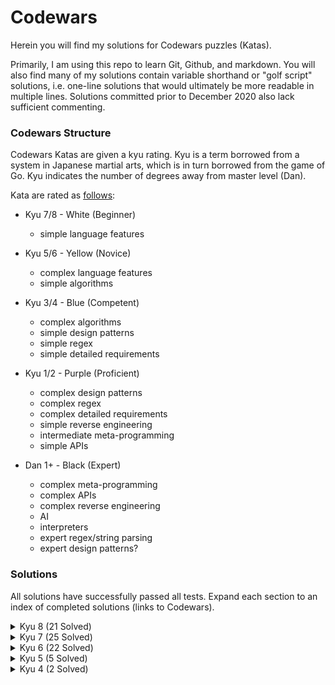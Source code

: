 # Codewars

Herein you will find my solutions for Codewars puzzles (Katas).

Primarily, I am using this repo to learn Git, Github, and markdown. You will also find many of my solutions contain
variable shorthand or "golf script" solutions, i.e. one-line solutions that would ultimately be more readable
in multiple lines. Solutions committed prior to December 2020 also lack sufficient commenting.

### Codewars Structure

Codewars Katas are given a kyu rating. Kyu is a term borrowed from a system in Japanese martial arts, which is in turn 
borrowed from the game of Go. Kyu indicates the number of degrees away from master level (Dan).

Kata are rated as [follows](https://www.codewars.com/topics/kata-ranking):

* Kyu 7/8 - White (Beginner)
    * simple language features

* Kyu 5/6 - Yellow (Novice)
    * complex language features
    * simple algorithms

* Kyu 3/4 - Blue (Competent)
    * complex algorithms
    * simple design patterns
    * simple regex
    * simple detailed requirements

* Kyu 1/2 - Purple (Proficient)
    * complex design patterns
    * complex regex
    * complex detailed requirements
    * simple reverse engineering
    * intermediate meta-programming
    * simple APIs
    
* Dan 1+ - Black (Expert)
    * complex meta-programming
    * complex APIs
    * complex reverse engineering
    * AI
    * interpreters
    * expert regex/string parsing
    * expert design patterns?
    
### Solutions

All solutions have successfully passed all tests. Expand each section to an index of completed solutions (links to Codewars).

<details>
<summary>Kyu 8 (21 Solved)</summary>

* [Area or Perimeter](https://www.codewars.com/kata/5ab6538b379d20ad880000ab)
* [Can we divide it?](https://www.codewars.com/kata/5a2b703dc5e2845c0900005a)
* [Convert a Number to a String!](https://www.codewars.com/kata/5265326f5fda8eb1160004c8)
* [Even or Odd](https://www.codewars.com/kata/53da3dbb4a5168369a0000fe)
* [Find the Difference in Age between Oldest and Youngest Family Members](https://www.codewars.com/kata/5720a1cb65a504fdff0003e2)
* [Find the first non-consecutive number](https://www.codewars.com/kata/58f8a3a27a5c28d92e000144)
* [Find the smallest integer in the array](https://www.codewars.com/kata/55a2d7ebe362935a210000b2)
* [get ascii value of character](https://www.codewars.com/kata/55acfc59c3c23d230f00006d)
* [Grasshopper - Check for factor](https://www.codewars.com/kata/55cbc3586671f6aa070000fb)
* [Grasshopper - Messi goals function](https://www.codewars.com/kata/55f73be6e12baaa5900000d4)
* [Is he gonna survive?](https://www.codewars.com/kata/59ca8246d751df55cc00014c)
* [Multiply](https://www.codewars.com/kata/50654ddff44f800200000004)
* [Number toString](https://www.codewars.com/kata/53934feec44762736c00044b)
* [Opposite number](https://www.codewars.com/kata/56dec885c54a926dcd001095)
* [Remove First and Last Character](https://www.codewars.com/kata/56bc28ad5bdaeb48760009b0)
* [Return Negative](https://www.codewars.com/kata/55685cd7ad70877c23000102)
* [String repeat](https://www.codewars.com/kata/57a0e5c372292dd76d000d7e)
* [Sum of positive](https://www.codewars.com/kata/5715eaedb436cf5606000381)
* [Watermelon](https://www.codewars.com/kata/55192f4ecd82ff826900089e)
* [Will you make it?](https://www.codewars.com/kata/5861d28f124b35723e00005e)
* [You Can't Code Under Pressure #1](https://www.codewars.com/kata/53ee5429ba190077850011d4)

</details>

<details>
<summary>Kyu 7 (25 Solved)</summary>

* [Beginner Series #3 Sum of Numbers](https://www.codewars.com/kata/55f2b110f61eb01779000053)
* [Complementary DNA](https://www.codewars.com/kata/554e4a2f232cdd87d9000038)
* [Descending Order](https://www.codewars.com/kata/5467e4d82edf8bbf40000155)
* [Disemvowel Trolls](https://www.codewars.com/kata/52fba66badcd10859f00097e)
* [Even odd disparity](https://www.codewars.com/kata/59c62f1bdcc40560a2000060)
* [Exes and Ohs](https://www.codewars.com/kata/55908aad6620c066bc00002a)
* [Find all occurrences of an element in an array](https://www.codewars.com/kata/59a9919107157a45220000e1)
* [Find the Missing Number](https://www.codewars.com/kata/57f5e7bd60d0a0cfd900032d)
* [Find the name of the lucky variable](https://www.codewars.com/kata/5a47d5ddd8e145ff6200004e)
* [Get the Middle Character](https://www.codewars.com/kata/56747fd5cb988479af000028)
* [GPS coordinate conversions - DD to DMS](https://www.codewars.com/kata/5a72fd224a6b3463b00000a0)
* [Growth of a Population](https://www.codewars.com/kata/563b662a59afc2b5120000c6)
* [Highest and Lowest](https://www.codewars.com/kata/554b4ac871d6813a03000035)
* [Isograms](https://www.codewars.com/kata/54ba84be607a92aa900000f1)
* [Jaden Casing Strings](https://www.codewars.com/kata/5390bac347d09b7da40006f6)
* [List Filtering](https://www.codewars.com/kata/53dbd5315a3c69eed20002dd)
* [Mumbling](https://www.codewars.com/kata/5667e8f4e3f572a8f2000039)
* [Reverse the bits in an integer](https://www.codewars.com/kata/5959ec605595565f5c00002b)
* [Shortest Word](https://www.codewars.com/kata/57cebe1dc6fdc20c57000ac9)
* [Simple string reversal](https://www.codewars.com/kata/5a71939d373c2e634200008e)
* [Square Every Digit](https://www.codewars.com/kata/546e2562b03326a88e000020)
* [String Doubles](https://www.codewars.com/kata/5a145ab08ba9148dd6000094)
* [Sum of two lowest positive integers](https://www.codewars.com/kata/558fc85d8fd1938afb000014)
* [Vowel Count](https://www.codewars.com/kata/54ff3102c1bad923760001f3)
* [You're a square!](https://www.codewars.com/kata/54c27a33fb7da0db0100040e)
</details>

<details>
<summary>Kyu 6 (22 Solved)</summary>

* [Array.diff](https://www.codewars.com/kata/523f5d21c841566fde000009)
* [Bit Counting](https://www.codewars.com/kata/526571aae218b8ee490006f4)
* [Counting Duplicates](https://www.codewars.com/kata/54bf1c2cd5b56cc47f0007a1)
* [Create Phone Number](https://www.codewars.com/kata/525f50e3b73515a6db000b83)
* [Decode the Morse code](https://www.codewars.com/kata/54b724efac3d5402db00065e)
* [Dubstep](https://www.codewars.com/kata/551dc350bf4e526099000ae5)
* [Duplicate Encoder](https://www.codewars.com/kata/54b42f9314d9229fd6000d9c)
* [Encrypt this!](https://www.codewars.com/kata/5848565e273af816fb000449)
* [Find the odd int](https://www.codewars.com/kata/54da5a58ea159efa38000836)
* [Find The Parity Outlier](https://www.codewars.com/kata/5526fc09a1bbd946250002dc)
* [Multiples of 3 or 5](https://www.codewars.com/kata/514b92a657cdc65150000006)
* [Persistent Bugger.](https://www.codewars.com/kata/55bf01e5a717a0d57e0000ec)
* [Replace With Alphabet Position](https://www.codewars.com/kata/546f922b54af40e1e90001da)
* [Row of the odd triangle](https://www.codewars.com/kata/5d5a7525207a674b71aa25b5)
* [Split Strings](https://www.codewars.com/kata/515de9ae9dcfc28eb6000001)
* [Stop gninnipS My sdroW!](https://www.codewars.com/kata/5264d2b162488dc400000001)
* [String Letter Counting](https://www.codewars.com/kata/59e19a747905df23cb000024)
* [Sum of Digits/Digital Root](https://www.codewars.com/kata/541c8630095125aba6000c00)
* [Take a Ten Minute Walk](https://www.codewars.com/kata/54da539698b8a2ad76000228)
* [Texting with an old-school mobile phone](https://www.codewars.com/kata/5ca24526b534ce0018a137b5)
* [Tribonacci Sequence](https://www.codewars.com/kata/556deca17c58da83c00002db)
* [Who likes it?](https://www.codewars.com/kata/5266876b8f4bf2da9b000362)

</details>

<details>
<summary>Kyu 5 (5 Solved)</summary>

* [Human Readable Time](https://www.codewars.com/kata/52685f7382004e774f0001f7)
* [Largest product in a series](https://www.codewars.com/kata/529872bdd0f550a06b00026e)
* [Moving Zeros To The End](https://www.codewars.com/kata/52597aa56021e91c93000cb0)
* [Simple Pig Latin](https://www.codewars.com/kata/520b9d2ad5c005041100000f)
* [Where my anagrams at?](https://www.codewars.com/kata/523a86aa4230ebb5420001e1)

</details>

<details>
<summary>Kyu 4 (2 Solved)</summary>

* [Human readable duration format](https://www.codewars.com/kata/52742f58faf5485cae000b9a)
* [Snail](https://www.codewars.com/kata/521c2db8ddc89b9b7a0000c1)

</details>